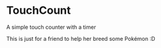 # TouchCount
A simple touch counter with a timer

This is just for a friend to help her breed some Pokémon :D
